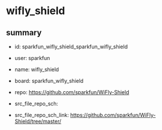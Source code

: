 # wifly_shield
 
## summary 
* id: sparkfun_wifly_shield_sparkfun_wifly_shield
* user: sparkfun
* name: wifly_shield
* board: sparkfun_wifly_shield
* repo: https://github.com/sparkfun/WiFly-Shield



* src_file_repo_sch: 
* src_file_repo_sch_link: https://github.com/sparkfun/WiFly-Shield/tree/master/






